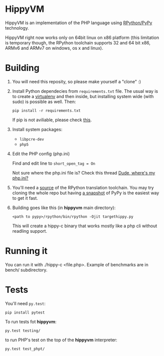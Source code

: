 HippyVM
=======

HippyVM is an implementation of the PHP language using
[RPython/PyPy](http://pypy.org "pypy website") technology.

HippyVM right now works only on 64bit linux on x86 platform (this limitation
is temporary though, the RPython toolchain supports 32 and 64 bit x86,
ARMv6 and ARMv7 on windows, os x and linux).

Building
========

1. You will need this reposity, so please make yourself a "clone" :)
1. Install Python dependecies from `requirements.txt` file. The usual way is to create a [virtualenv](http://www.virtualenv.org/en/latest/) and then inside, but installing system wide (with sudo) is possible as well. Then: 

    ```
    pip install -r requirements.txt
    ```  
    
    If pip is not aviliable, please check [this](http://www.pip-installer.org/en/latest/installing.html).
    
1. Install system packages: 

   * `libpcre-dev` 
   * `php5`

1. Edit the PHP config (php.ini) 

   Find and edit line to `short_open_tag = On`

   Not sure where the php.ini file is? Check this thread [Dude, where's my php.ini?](http://stackoverflow.com/questions/8684609/dude-wheres-my-php-ini)

1. You'll need a [source](http://bitbucket.org/pypy/pypy) of the RPython translation toolchain. 
   You may try cloning the whole repo but having [a snapshot](https://bitbucket.org/pypy/pypy/get/default.tar.bz2) 
   of PyPy is the easiest way to get it fast.

1. Building goes like this (in **hippyvm** main directory):

   ```
   <path to pypy>/rpython/bin/rpython -Ojit targethippy.py
   ```
   
   This will create a hippy-c binary that works mostly like a php cli without readling support.



Running it
==========

You can run it with ./hippy-c <file.php>. Example of benchmarks are in bench/
subdirectory.


Tests
=====

You'll need `py.test`:

    pip install pytest

To run tests fot **hippyvm**:
    
    py.test testing/
   
to run PHP's test on the top of the **hippyvm** interpreter: 
   
    py.test test_phpt/

